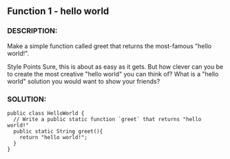 ## Function 1 - hello world
### DESCRIPTION:
Make a simple function called greet that returns the most-famous "hello world!".

Style Points
Sure, this is about as easy as it gets. But how clever can you be to create the most creative "hello world" you can think of? What is a "hello world" solution you would want to show your friends?
### SOLUTION:
```
public class HelloWorld {
  // Write a public static function `greet` that returns "hello world!"
  public static String greet(){
    return "hello world!";
  }
}
```